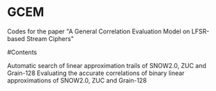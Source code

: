 # GCEM
Codes for the paper "A General Correlation Evaluation Model on LFSR-based Stream Ciphers"

#Contents

Automatic search of linear approximation trails of SNOW2.0, ZUC and Grain-128
Evaluating the accurate correlations of binary linear approximations of SNOW2.0, ZUC and Grain-128
